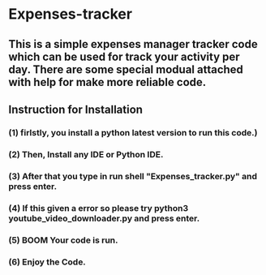 # Expenses-tracker
## This is a simple expenses manager tracker code which can be used for track your activity per day. There are some special modual attached with help for make more reliable code.
## Instruction for Installation
### (1) firlstly, you install a python latest version to run this code.)
### (2) Then, Install any IDE or Python IDE.
### (3) After that you type in run shell "Expenses_tracker.py" and press enter.
### (4) If this given a error so please try python3 youtube_video_downloader.py and press enter.
### (5) BOOM Your code is run.
### (6) Enjoy the Code.
